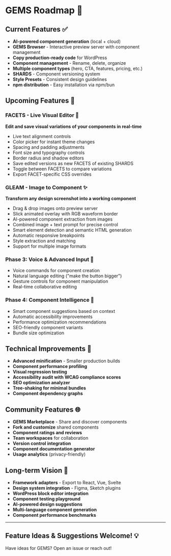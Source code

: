 # GEMS Roadmap 💎

## Current Features ✅
- **AI-powered component generation** (local + cloud)
- **GEMS Browser** - Interactive preview server with component management
- **Copy production-ready code** for WordPress
- **Component management** - Rename, delete, organize
- **Multiple component types** (hero, CTA, features, pricing, etc.)
- **SHARDS** - Component versioning system
- **Style Presets** - Consistent design guidelines
- **npm distribution** - Easy installation via npm/bun

## Upcoming Features 🚀

### FACETS - Live Visual Editor 🎨
**Edit and save visual variations of your components in real-time**
- Live text alignment controls
- Color picker for instant theme changes
- Spacing and padding adjustments
- Font size and typography controls
- Border radius and shadow editors
- Save edited versions as new FACETS of existing SHARDS
- Toggle between FACETS to compare variations
- Export FACET-specific CSS overrides

### GLEAM - Image to Component ✨
**Transform any design screenshot into a working component**
- Drag & drop images onto preview server
- Slick animated overlay with RGB waveform border
- AI-powered component extraction from images
- Combined image + text prompt for precise control
- Smart element detection and semantic HTML generation
- Automatic responsive breakpoints
- Style extraction and matching
- Support for multiple image formats

### Phase 3: Voice & Advanced Input 🎤
- Voice commands for component creation
- Natural language editing ("make the button bigger")
- Gesture controls for component manipulation
- Real-time collaborative editing

### Phase 4: Component Intelligence 🧠
- Smart component suggestions based on context
- Automatic accessibility improvements
- Performance optimization recommendations
- SEO-friendly component variants
- Bundle size optimization

## Technical Improvements 🔧
- **Advanced minification** - Smaller production builds
- **Component performance profiling**
- **Visual regression testing**
- **Accessibility audit with WCAG compliance scores**
- **SEO optimization analyzer**
- **Tree-shaking for minimal bundles**
- **Component dependency graphs**

## Community Features 🌐
- **GEMS Marketplace** - Share and discover components
- **Fork and customize** shared components
- **Component ratings and reviews**
- **Team workspaces** for collaboration
- **Version control integration**
- **Component documentation generator**
- **Usage analytics** (privacy-friendly)

## Long-term Vision 🔮
- **Framework adapters** - Export to React, Vue, Svelte
- **Design system integration** - Figma, Sketch plugins
- **WordPress block editor integration**
- **Component testing playground**
- **AI-powered design suggestions**
- **Multi-language component generation**
- **Component performance benchmarks**

---

## Feature Ideas & Suggestions Welcome! 💡
Have ideas for GEMS? Open an issue or reach out!